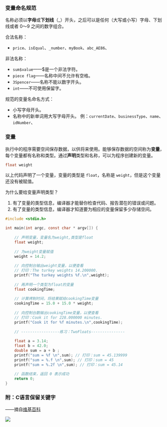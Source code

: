 ### 变量命名规范

名称必须以**字母**或**下划线**（_）开头，之后可以是任何（大写或小写）字母、下划线或者 0～9 之间的数字组合。

合法名称：
* `price`、`isEqual`、`_number`、`myBook`、`abc_AE86`、

非法名称：
* `sum$value`——$是一个非法字符。
* `piece flag`——名称中间不允许有空格。
* `3Spencer`——名称不能以数字开头。
* `int`——不可使用保留字。

规范的变量名命名方式：
* 小写字母开头。
* 名称中的新单词用大写字母开头。
例：`currentDate`、`businessType`、`name`、`idNumber`、

### 变量

执行中的程序需要空间保存数据，以供将来使用。能够保存数据的空间称为**变量**，每个变量都有名称和类型。通过**声明**类型和名称，可以为程序创建新的变量。

```c
float weight
```
以上代码声明了一个变量，变量的类型是 `float`，名称是 `weight`，但是这个变量还没有被赋值。

为什么要给变量声明类型？
1. 有了变量的类型信息，编译器才能替你检查代码、报告潜在的错误或问题。
2. 有了变量的类型信息，编译器才知道要为相应的变量保留多少存储空间。


```c
#include <stdio.h>

int main(int argc, const char * argv[]) {
    
    // 声明变量，变量名为weight,类型是float
    float weight;
    
    // 为weight变量赋值
    weight = 14.2;
    
    // 向控制台输出weight变量，以便查看
    // 打印：The turkey weights 14.200000.
    printf("The turkey weights %f.\n",weight);
    
    // 再声明一个类型为float的变量
    float cookingTime;
    
    // 计算烤制时间，将结果赋给cookingTime变量
    cookingTime = 15.0 + 15.0 * weight;
    
    // 向控制台数输出cookingTime变量，以便查看
    // 打印：Cook it for 228.000000 minutes.
    printf("Cook it for %f minutes.\n",cookingTime);
    
    // -----------------练习：TwoFloats---------------
    
    float a = 3.14;
    float b = 42.0;
    double sum = a + b ;
    printf("sum = %f \n",sum); // 打印：sum = 45.139999
    printf("sum = %.f \n",sum); // 打印：sum = 45
    printf("sum = %.2f \n",sum); // 打印：sum = 45.14
    
    // 函数结束，返回 0 表示成功
    return 0;
}
```

### 附：C语言保留关键字
——摘自[维基百科](https://zh.wikipedia.org/wiki/C语言#.E5.9C.A8C.E8.AA.9E.E8.A8.80.E4.B8.AD.E7.9A.84.E8.BF.90.E7.AE.97.E7.AC.A6.E5.8F.B7)

![](http://upload-images.jianshu.io/upload_images/2648731-f8e8a1cc4da34942.jpg?imageMogr2/auto-orient/strip%7CimageView2/2/w/500) 
